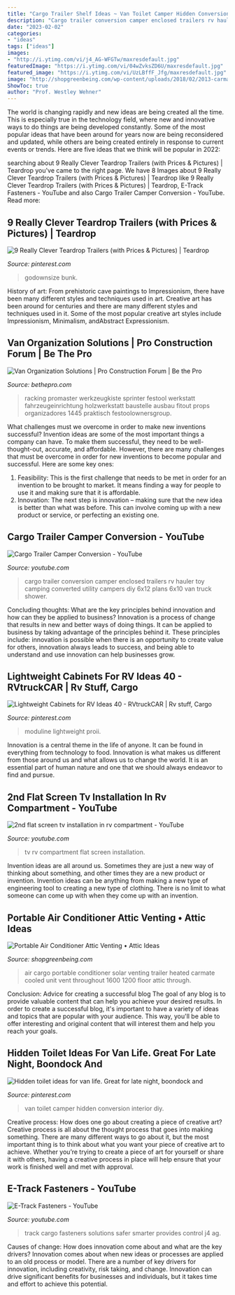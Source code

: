 ```yaml
---
title: "Cargo Trailer Shelf Ideas ~ Van Toilet Camper Hidden Conversion Interior Diy"
description: "Cargo trailer conversion camper enclosed trailers rv hauler toy camping converted utility campers diy 6x12 plans 6x10 van truck shower"
date: "2023-02-02"
categories:
- "ideas"
tags: ["ideas"]
images:
- "http://i.ytimg.com/vi/j4_AG-WFGTw/maxresdefault.jpg"
featuredImage: "https://i.ytimg.com/vi/04wZvksZD6U/maxresdefault.jpg"
featured_image: "https://i.ytimg.com/vi/UzLBffF_Jfg/maxresdefault.jpg"
image: "http://shopgreenbeing.com/wp-content/uploads/2018/02/2013-carmate-100-solar-heated-and-cooled-over-the-top-cargo-throughout-size-1200-x-1600.jpg"
ShowToc: true
author: "Prof. Westley Wehner"
---
```



The world is changing rapidly and new ideas are being created all the time. This is especially true in the technology field, where new and innovative ways to do things are being developed constantly. Some of the most popular ideas that have been around for years now are being reconsidered and updated, while others are being created entirely in response to current events or trends. Here are five ideas that we think will be popular in 2022:

	

		
searching about 9 Really Clever Teardrop Trailers (with Prices &amp; Pictures) | Teardrop you've came to the right page. We have 8 Images about 9 Really Clever Teardrop Trailers (with Prices &amp; Pictures) | Teardrop like 9 Really Clever Teardrop Trailers (with Prices &amp; Pictures) | Teardrop, E-Track Fasteners - YouTube and also Cargo Trailer Camper Conversion - YouTube. Read more:
		
    
## 9 Really Clever Teardrop Trailers (with Prices &amp; Pictures) | Teardrop

<img loading=lazy src="https://i.pinimg.com/736x/a0/03/92/a0039237164bd5adb8e086e5afdf1a3a.jpg" onerror="this.onerror=null;this.src='https://tse4.mm.bing.net/th?id=OIP.JebFAXKj5Q6D11YrJMUHuwHaFj&amp;pid=15.1';" alt="9 Really Clever Teardrop Trailers (with Prices &amp; Pictures) | Teardrop">

_Source: pinterest.com_

>godownsize bunk. 

	

History of art: From prehistoric cave paintings to Impressionism, there have been many different styles and techniques used in art.
Creative art has been around for centuries and there are many different styles and techniques used in it. Some of the most popular creative art styles include Impressionism, Minimalism, andAbstract Expressionism.

    
## Van Organization Solutions | Pro Construction Forum | Be The Pro

<img loading=lazy src="https://bethepro.com/wp-content/uploads/2013/12/IMG_1445.jpg" onerror="this.onerror=null;this.src='https://tse4.mm.bing.net/th?id=OIP.r9zskYuMT4IvF-3IdWIwKAHaJ4&amp;pid=15.1';" alt="Van Organization Solutions | Pro Construction Forum | Be the Pro">

_Source: bethepro.com_

>racking promaster werkzeugkiste sprinter festool werkstatt fahrzeugeinrichtung holzwerkstatt baustelle ausbau fitout props organizadores 1445 praktisch festoolownersgroup. 

	

What challenges must we overcome in order to make new inventions successful?
Invention ideas are some of the most important things a company can have. To make them successful, they need to be well-thought-out, accurate, and affordable. However, there are many challenges that must be overcome in order for new inventions to become popular and successful. Here are some key ones:
1. Feasibility: This is the first challenge that needs to be met in order for an invention to be brought to market. It means finding a way for people to use it and making sure that it is affordable.
2. Innovation: The next step is innovation – making sure that the new idea is better than what was before. This can involve coming up with a new product or service, or perfecting an existing one. 
    
## Cargo Trailer Camper Conversion - YouTube

<img loading=lazy src="https://i.ytimg.com/vi/04wZvksZD6U/maxresdefault.jpg" onerror="this.onerror=null;this.src='https://tse3.mm.bing.net/th?id=OIP.CjBqURlEnwhUXiK3ZcIJNwHaEK&amp;pid=15.1';" alt="Cargo Trailer Camper Conversion - YouTube">

_Source: youtube.com_

>cargo trailer conversion camper enclosed trailers rv hauler toy camping converted utility campers diy 6x12 plans 6x10 van truck shower. 

	

Concluding thoughts: What are the key principles behind innovation and how can they be applied to business?
Innovation is a process of change that results in new and better ways of doing things. It can be applied to business by taking advantage of the principles behind it. These principles include: innovation is possible when there is an opportunity to create value for others, innovation always leads to success, and being able to understand and use innovation can help businesses grow.

    
## Lightweight Cabinets For RV Ideas 40 - RVtruckCAR | Rv Stuff, Cargo

<img loading=lazy src="https://i.pinimg.com/736x/9b/a8/e3/9ba8e3f99affb636dd950fded0a7346e.jpg" onerror="this.onerror=null;this.src='https://tse2.mm.bing.net/th?id=OIP.JETYzcMiQvk9SPlOa7YGnAHaHa&amp;pid=15.1';" alt="Lightweight Cabinets for RV Ideas 40 - RVtruckCAR | Rv stuff, Cargo">

_Source: pinterest.com_

>moduline lightweight proii. 

	

Innovation is a central theme in the life of anyone. It can be found in everything from technology to food. Innovation is what makes us different from those around us and what allows us to change the world. It is an essential part of human nature and one that we should always endeavor to find and pursue.

    
## 2nd Flat Screen Tv Installation In Rv Compartment - YouTube

<img loading=lazy src="https://i.ytimg.com/vi/UzLBffF_Jfg/maxresdefault.jpg" onerror="this.onerror=null;this.src='https://tse3.mm.bing.net/th?id=OIP.KAe8xujq0kq7avm32BeOmQHaEK&amp;pid=15.1';" alt="2nd flat screen tv installation in rv compartment - YouTube">

_Source: youtube.com_

>tv rv compartment flat screen installation. 

	

Invention ideas are all around us. Sometimes they are just a new way of thinking about something, and other times they are a new product or invention. Invention ideas can be anything from making a new type of engineering tool to creating a new type of clothing. There is no limit to what someone can come up with when they come up with an invention.

    
## Portable Air Conditioner Attic Venting • Attic Ideas

<img loading=lazy src="http://shopgreenbeing.com/wp-content/uploads/2018/02/2013-carmate-100-solar-heated-and-cooled-over-the-top-cargo-throughout-size-1200-x-1600.jpg" onerror="this.onerror=null;this.src='https://tse2.mm.bing.net/th?id=OIP.GgXuHgBMhWtHxB0Q99QB0AHaJ4&amp;pid=15.1';" alt="Portable Air Conditioner Attic Venting • Attic Ideas">

_Source: shopgreenbeing.com_

>air cargo portable conditioner solar venting trailer heated carmate cooled unit vent throughout 1600 1200 floor attic through. 

	

Conclusion: Advice for creating a successful blog
The goal of any blog is to provide valuable content that can help you achieve your desired results. In order to create a successful blog, it's important to have a variety of ideas and topics that are popular with your audience. This way, you'll be able to offer interesting and original content that will interest them and help you reach your goals.

    
## Hidden Toilet Ideas For Van Life. Great For Late Night, Boondock And

<img loading=lazy src="https://i.pinimg.com/736x/61/d8/8b/61d88b132f8879d833c539b8f82908f3.jpg" onerror="this.onerror=null;this.src='https://tse2.mm.bing.net/th?id=OIP.LjEI4h2cnphXNU18bqLhIwAAAA&amp;pid=15.1';" alt="Hidden toilet ideas for van life. Great for late night, boondock and">

_Source: pinterest.com_

>van toilet camper hidden conversion interior diy. 

	

Creative process: How does one go about creating a piece of creative art?
Creative process is all about the thought process that goes into making something. There are many different ways to go about it, but the most important thing is to think about what you want your piece of creative art to achieve. Whether you’re trying to create a piece of art for yourself or share it with others, having a creative process in place will help ensure that your work is finished well and met with approval.

    
## E-Track Fasteners - YouTube

<img loading=lazy src="http://i.ytimg.com/vi/j4_AG-WFGTw/maxresdefault.jpg" onerror="this.onerror=null;this.src='https://tse4.mm.bing.net/th?id=OIP.I8hxOM5FKxkvV0zloqzfIAHaEK&amp;pid=15.1';" alt="E-Track Fasteners - YouTube">

_Source: youtube.com_

>track cargo fasteners solutions safer smarter provides control j4 ag. 

	

Causes of change: How does innovation come about and what are the key drivers?
Innovation comes about when new ideas or processes are applied to an old process or model. There are a number of key drivers for innovation, including creativity, risk taking, and change. Innovation can drive significant benefits for businesses and individuals, but it takes time and effort to achieve this potential.

